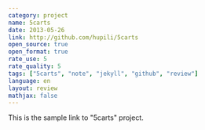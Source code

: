 ```yaml
---
category: project
name: 5carts
date: 2013-05-26
link: http://github.com/hupili/5carts
open_source: true
open_format: true
rate_use: 5
rate_quality: 5
tags: ["5carts", "note", "jekyll", "github", "review"]
language: en
layout: review
mathjax: false
---
```


This is the sample link to "5carts" project. 

